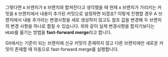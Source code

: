 그렇다면 `A` 브랜치가 `B` 브랜치와 합쳐진다고 생각했을 때 현재 `A` 브랜치가 가리키는 커밋을 `B` 브랜치에서 내용이 추가된 커밋으로 설정하면 되겠죠?
이렇게 진행할 경우 A 브랜치에서 내용 추가라는 변경사항을 새로 생성하지 않고도 참조 값을 변경해 두 브랜치의 변경 사항을 하나로 합칠 수 있습니다.
위와 같이 실제 변경사항을 합치기보다는 `HEAD`를 옮기는 방법을 **fast-forward merge**라고 합니다.

Git에서는 기준이 되는 브랜치에 신규 커밋이 존재하지 않고 다른 브랜치에만 새로운 커밋이 존재할 때 자동으로 fast-forward merge를 실행합니다.
